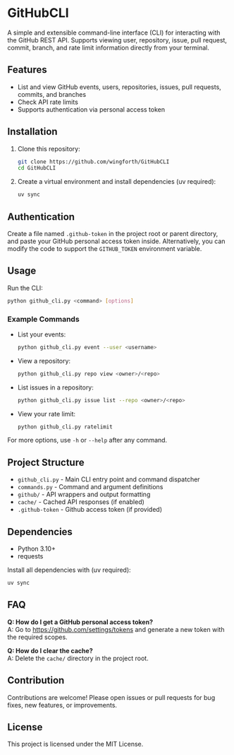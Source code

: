# GitHubCLI

A simple and extensible command-line interface (CLI) for interacting with the GitHub REST API. Supports viewing user, repository, issue, pull request, commit, branch, and rate limit information directly from your terminal.

## Features

- List and view GitHub events, users, repositories, issues, pull requests, commits, and branches
- Check API rate limits
- Supports authentication via personal access token

## Installation

1. Clone this repository:

   ```sh
   git clone https://github.com/wingforth/GitHubCLI
   cd GitHubCLI
   ```

2. Create a virtual environment and install dependencies (uv required):

   ```sh
   uv sync
   ```

## Authentication

Create a file named `.github-token` in the project root or parent directory, and paste your GitHub personal access token inside. Alternatively, you can modify the code to support the `GITHUB_TOKEN` environment variable.

## Usage

Run the CLI:

```sh
python github_cli.py <command> [options]
```

### Example Commands

- List your events:

  ```sh
  python github_cli.py event --user <username>
  ```

- View a repository:

  ```sh
  python github_cli.py repo view <owner>/<repo>
  ```

- List issues in a repository:

  ```sh
  python github_cli.py issue list --repo <owner>/<repo>
  ```

- View your rate limit:

  ```sh
  python github_cli.py ratelimit
  ```

For more options, use `-h` or `--help` after any command.

## Project Structure

- `github_cli.py` - Main CLI entry point and command dispatcher
- `commands.py` - Command and argument definitions
- `github/` - API wrappers and output formatting
- `cache/` - Cached API responses (if enabled)
- `.github-token` - Github access token (if provided)

## Dependencies

- Python 3.10+
- requests

Install all dependencies with (uv required):

```sh
uv sync
```

## FAQ

**Q: How do I get a GitHub personal access token?**  
A: Go to <https://github.com/settings/tokens> and generate a new token with the required scopes.

**Q: How do I clear the cache?**  
A: Delete the `cache/` directory in the project root.

## Contribution

Contributions are welcome! Please open issues or pull requests for bug fixes, new features, or improvements.

## License

This project is licensed under the MIT License.
